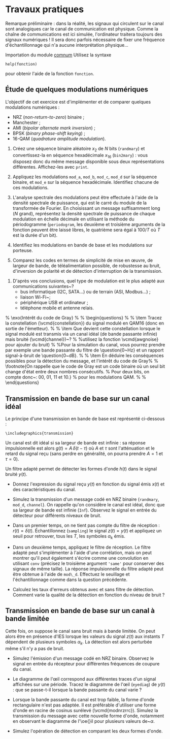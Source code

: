 # Travaux pratiques


Remarque préliminaire :
dans la réalité, les signaux qui circulent sur le canal sont analogiques car le canal de communication est physique.
Comme la chaîne de communications est ici simulée, l'ordinateur traitera toujours des signaux numériques !
Il sera donc parfois nécessaire de fixer une fréquence d'échantillonnage qui n'a aucune interprétation physique...

Importation du module [comnum](www.unistra.fr)
Utilisez la syntaxe

```
help(fonction)
```

pour obtenir l'aide de la fonction `fonction`.


## Étude de quelques modulations numériques

L'objectif de cet exercice est d'implémenter et de comparer quelques modulations numériques :
* NRZ (_non-return-to-zero_) binaire ;
* Manchester ;
* AMI (_bipolar alternate mark inversion_) ;
* BPSK (_binary phase-shift keying_) ;
* 16-QAM (_quadrature amplitude modulation_).

1. Créez une séquence binaire aléatoire $x_2$ de $N$ bits (`randmary`)
   et convertissez-la en séquence hexadécimale $x_{16}$ (`bin2mary`) :
   vous disposez donc du même message disponible sous deux représentations différentes.
   Affichez-les avec `print`.

1. Appliquez les modulations `mod_a`, `mod_b`, `mod_c`, `mod_d` sur la séquence binaire,
   et `mod_e` sur la séquence hexadécimale.
   Identifiez chacune de ces modulations.

1. L'analyse spectrale des modulations peut être effectuée à l'aide de la densité spectrale de puissance,
   qui est le carré du module de la transformée de Fourier.
   En choisissant un message suffisamment long ($N$ grand),
   représentez la densité spectrale de puissance de chaque modulation en échelle décimale
   en utilisant la méthode du périodogramme (`periodogram`, les deuxième et troisième arguments de la fonction
   peuvent être laissé libres, le quatrième sera égal à $100/T$ où $T$ est la durée d'un bit).

1. Identifiez les modulations en bande de base et les modulations sur porteuse.

1. Comparez les codes en termes de simplicité de mise en œuvre, de largeur de bande,
   de téléalimentation possible, de robustesse au bruit,
   d'inversion de polarité
   et de détection d'interruption de la transmission.
  <!-- de possibilité de synchronisation -->

1. D'après vos conclusions, quel type de modulation est le plus adapté aux communications suivantes~?
   * bus informatique (I2C, SATA...) ou de terrain (ASI, Modbus...) ;
   <!--
   I2C : NRZ; PCI : ?; SATA : 8b/10b encoding, ASI : Manchester, Modbus : NRZ ?, KNX : sorte de Manchester,
   HART : FSK binaire superposé au 4-20 mA)
   -->
   * liaison Wi-Fi~; <!-- Porteuse (QAM, PSK, ou autre suivant la version de la norme) -->
   * périphérique USB et ordinateur ; <!-- Bande de base (NRZI) -->
   * téléphone mobile et antenne relais. <!-- Porteuse (GSM = 900 MHz et 1800 MHz, avec variantes) -->
<!-- sonde spatiale et Terre~;                                             % Porteuse -->
<!-- communication par laser à l'air libre entre deux bâtiments~;          % OOK ? -->
<!-- manette de jeu sans fil (fréquences radio) et console de jeu~; % Porteuse -->
<!-- téléphone fixe d'un abonné et commutateur (liaison classique France Telecom)~; % Bande de base (BHD3 est utilisé pour les liaisons MIC à 2Mbps) -->
<!-- téléphone fixe d'un abonné et serveur central (liaison par \og{}box\fg{} ADSL)~; % Porteuse (VoIP) -->
<!-- télécommande infrarouge et téléviseur~; % Bande de base (Manchester, 950 nm) -->

<!--
 - largeur de sa plage de fréquences : la plus étroite possible
  - téléalimentation : peu de puissance aux faibles fréquences, aucune à la fréquence nulle
  - codage de l'horloge : fréquence suffisante des transitions + synchronisation de l'horloge du récepteur sur le signal reçu
  - résistance au bruit : espacement des niveaux
  - complexité du codage : coût et vitesse de codage
  - dépendance à la polarité : facilité d'installation (Manchester?, AMI, NRZI)
  - équilibrage :
      mesure approximative de l'influence du codage sur des symboles successifs
      Running Digital Sequence : RDS({ak}) = \sum_k ak .
      DRDS({ak}) = max(abs{RDS({aj}) tel que {aj} sous-suite valide de {ak}}).
  - les transmissions en bande de base ont le grand intérêt d'être simples à mettre en place
    et sont donc utilisées dans de nombreux domaines où les communications se font sur de courtes distances.
 -->


% \exo{Intérêt du code de Gray}
%
% \begin{questions}
%
%   \item Tracez la constellation (\vcmd{constellation}) du signal modulé en QAM16 (donc en sortie de l'émetteur).
%
%   \item Que devient cette constellation lorsque le signal modulé est transmis via un canal idéal (de bande passante infinie) mais bruité (\vcmd{channel})~?
%   %utilisez la fonction \vcmd{awgnoise} pour ajouter du bruit)
%   %Pour la simulation du canal, vous pourrez prendre par exemple une bande passante du filtre de \question{0~Hz} et un rapport signal-à-bruit de \question{0~dB}.
%
%   \item En déduire les conséquences possibles pour la détection du message, et l'intérêt du code de Gray%
%   \footnote{On rappelle que le code de Gray est un code binaire où un seul bit change d'état entre deux nombres consécutifs.
%   Pour deux bits, on compte donc~: 00, 01, 11 et 10.}
%   pour les modulations QAM.
%
% \end{questions}


## Transmission en bande de base sur un canal idéal

Le principe d'une transmission en bande de base est représenté ci-dessous :

```
\includegraphics{transmission}
```

Un canal est dit idéal si sa largeur de bande est infinie :
sa réponse impulsionnelle est alors $g(t)=A\,\delta(t-\tau)$
où $A$ et $\tau$ sont l'atténuation et le retard du signal reçu
(sans perdre en généralité, on pourra prendre $A=1$ et $\tau=0$).

Un filtre adapté permet de détecter les formes d'onde $h(t)$ dans le signal bruité $y(t)$.
<!-- La détection des formes d'onde $h(t)$ dans le signal bruité $y(t)$, -->
<!-- est effectuée à l'aide d'un filtre adapté de réponse impulsionnelle $r(t) = h(-t)$. -->

* Donnez l'expression du signal reçu $y(t)$ en fonction du signal émis $x(t)$ et des caractéristiques du canal.
  <!-- y(t) = A\,x(t-\tau) + b(t) -->

* Simulez la transmission d'un message codé en NRZ binaire (`randmary`, `mod_d`, `channel`).
  On rappelle qu'on considère le canal est idéal, donc que sa largeur de bande est infinie (`Inf`).
  Observez le signal en entrée du détecteur pour différents niveaux de bruit.
  <!--
   Dans la fonction channel.m, je préfère définir l'écart-type du bruit plutôt que le RSB, car lors de l'émission
   d'un signal nul, je ne conserve pas la même puissance du bruit. De plus, on peut toujours calculer le RSB à partir
   de l'écart-type défini.
  -->

* Dans un premier temps, on ne tient pas compte du filtre de réception : $r(t) = \delta(t)$.
  Échantillonnez (`sampling`) le signal $z(t)=y(t)$ et appliquez un seuil pour retrouver, tous les $T$,
  les symboles $\alpha_k$ émis.
  <!--
    En prenant un seuil égal à la moyenne des niveaux hauts et bas du signal émis,
    cela revient à faire une décision au sens du maximum de vraisemblance.
  -->

* Dans un deuxième temps, appliquez le filtre de réception.
  Le filtre adapté peut s'implémenter à l'aide d'une corrélation,
  mais on peut montrer qu'il peut également s'écrire comme une convolution
  en utilisant `conv` (précisez le troisième argument `'same'` pour conserver des signaux de même taille).
  La réponse impulsionnelle du filtre adapté peut être obtenue à l'aide de `mod\_d`.
  Effectuez le seuillage et l'échantillonnage comme dans la question précédente.

* Calculez les taux d'erreurs obtenus avec et sans filtre de détection.
  Comment varie la qualité de la détection en fonction du niveau de bruit ?
  <!--
    En Matlab, il existe pdist, mais son utilisation est moins évidente (il faut définir une matrice dont les deux
    colonnes correspondent aux signaux), et cela n'oblige pas les étudiants à comprendre cette distance en la recodant.
  -->


## Transmission en bande de base sur un canal à bande limitée

Cette fois, on suppose le canal sans bruit mais à bande limitée.
On peut alors être en présence d'IES lorsque les valeurs du signal $z(t)$ aux instants $T$
dépendent de plusieurs symboles $\alpha_k$.
La détection est alors perturbée même s'il n'y a pas de bruit.

* Simulez l'émission d'un message codé en NRZ binaire.
  Observez le signal en entrée du récepteur pour différentes fréquences de coupure du canal.

* Le diagramme de l'œil correspond aux différentes traces d'un signal affichées sur une période.
  Tracez le diagramme de l'œil (`eyediag`) de $y(t)$ : que se passe-t-il lorsque la bande passante du canal varie ?

<!--
  Quelle est la condition sur le signal temporel $y(t)$ pour éviter les IES~?
  Comment se traduit-elle sur la transformée de Fourier de $y(t)$~? % critère de Nyquist
  En déduire pourquoi une forme d'onde rectangulaire n'est pas adaptée
  lorsque la bande passante du canal est trop faible.
-->

* Lorsque la bande passante du canal est trop faible, la forme d'onde rectangulaire n'est pas adaptée.
  Il est préférable d'utiliser une forme d'onde en racine de cosinus surélevé (\vcmd{modnrzrrc}).
  Simulez la transmission du message avec cette nouvelle forme d'onde,
  notamment en observant le diagramme de l'\oe{}il pour plusieurs valeurs de~$\alpha$.

* Simulez l'opération de détection en comparant les deux formes d'onde.

<!-- Répartition optimale du filtrage entre l'émission et la réception ? -->

<!-- Probabilité d'erreur minimale sur un canal à bande limitée ? -->